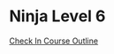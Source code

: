 # Ninja Level 6

<a href="https://docs.google.com/document/d/1ckYpi6hcRkaBUEk975f54oGsHYHu7GhzOk7-nOrkNxo/edit#heading=h.sgkhrqmdhmq7">
Check In Course Outline
</a>